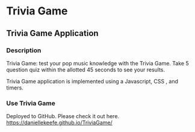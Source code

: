# Trivia Game

## Trivia Game Application
### Description
Trivia Game: test your pop music knowledge with the Trivia Game. Take 5 question quiz within the allotted 45 seconds to see your results.  

Trivia Game application is implemented using a Javascript, CSS , and timers.
### Use Trivia Game
Deployed to GitHub. Please check it out here. https://daniellekeefe.github.io/TriviaGame/

